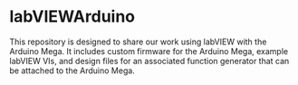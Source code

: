 # labVIEWArduino
This repository is designed to share our work using labVIEW with the Arduino Mega.  It includes custom firmware for the Arduino Mega, example labVIEW VIs, and design files for an associated function generator that can be attached to the Arduino Mega.
